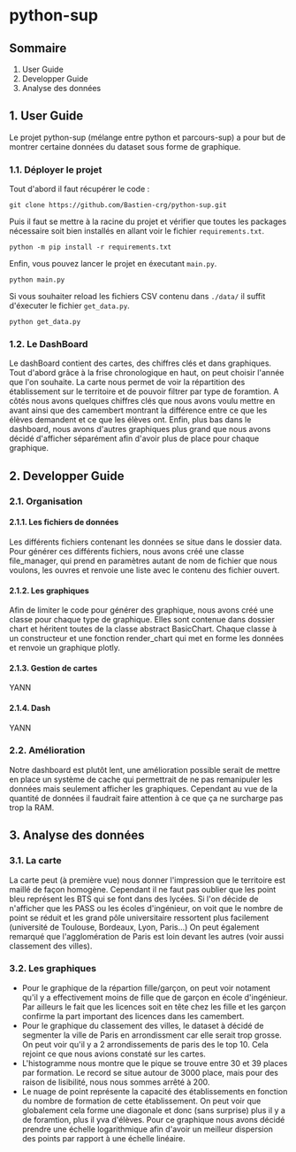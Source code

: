 # python-sup
## Sommaire
1. User Guide
2. Developper Guide
3. Analyse des données
## 1. User Guide
Le projet python-sup (mélange entre python et parcours-sup) a pour but de montrer certaine données du dataset sous forme de graphique.
### 1.1. Déployer le projet
Tout d'abord  il faut récupérer le code : 
```
git clone https://github.com/Bastien-crg/python-sup.git
```
Puis il faut se mettre à la racine du projet et vérifier que toutes les packages nécessaire soit bien installés en allant voir le fichier `requirements.txt`.
```
python -m pip install -r requirements.txt
```
Enfin, vous pouvez lancer le projet en éxecutant `main.py`.
```
python main.py
```
Si vous souhaiter reload les fichiers CSV contenu dans `./data/` il suffit d'éxecuter le fichier `get_data.py`.
```
python get_data.py
```
### 1.2. Le DashBoard
Le dashBoard contient des cartes, des chiffres clés et dans graphiques.
Tout d'abord grâce à la frise chronologique en haut, on peut choisir l'année que l'on souhaite.
La carte nous permet de voir la répartition des établissement sur le territoire et de pouvoir filtrer par type de foramtion.
A côtés nous avons quelques chiffres clés que nous avons voulu mettre en avant ainsi que des camembert montrant la différence entre ce que les élèves demandent et ce que les élèves ont.
Enfin, plus bas dans le dashboard, nous avons d'autres graphiques plus grand que nous avons décidé d'afficher séparément afin d'avoir plus de place pour chaque graphique.
## 2. Developper Guide
### 2.1. Organisation
#### 2.1.1. Les fichiers de données
Les différents fichiers contenant les données se situe dans le dossier data.
Pour générer ces différents fichiers, nous avons créé une classe file_manager, qui prend en paramètres autant de nom de fichier que nous voulons, les ouvres et renvoie une liste avec le contenu des fichier ouvert.
#### 2.1.2. Les graphiques
Afin de limiter le code pour générer des graphique, nous avons créé une classe pour chaque type de graphique.
Elles sont contenue dans dossier chart et héritent toutes de la classe abstract BasicChart.
Chaque classe à un constructeur et une fonction render_chart qui met en forme les données et renvoie un graphique plotly.
#### 2.1.3. Gestion de cartes
YANN
#### 2.1.4. Dash
YANN
### 2.2. Amélioration
Notre dashboard est plutôt lent, une amélioration possible serait de mettre en place un système de cache qui permettrait de ne pas remanipuler les données mais seulement afficher les graphiques.
Cependant au vue de la quantité de données il faudrait faire attention à ce que ça ne surcharge pas trop la RAM.
## 3. Analyse des données
### 3.1. La carte
La carte peut (à première vue) nous donner l'impression que le territoire est maillé de façon homogène.
Cependant il ne faut pas oublier que les point bleu représent les BTS qui se font dans des lycées. Si l'on décide de n'afficher que les PASS ou les écoles d'ingénieur, on voit que le nombre de point se réduit et les grand pôle universitaire ressortent plus facilement (université de Toulouse, Bordeaux, Lyon, Paris...)
On peut également remarqué que l'agglomération de Paris est loin devant les autres (voir aussi classement des villes).
### 3.2. Les graphiques

- Pour le graphique de la répartion fille/garçon, on peut voir notament qu'il y a effectivement moins de fille que de garçon en école d'ingénieur. Par ailleurs le fait que les licences soit en tête chez les fille et les garçon confirme la part important des licences dans les camembert.
- Pour le graphique du classement des villes, le dataset à décidé de segmenter la ville de Paris en arrondissment car elle serait trop grosse. On peut voir qu'il y a 2 arrondissements de paris des le top 10. Cela rejoint ce que nous avions constaté sur les cartes.
- L'histogramme nous montre que le pique se trouve entre 30 et 39 places par formation. Le record se situe autour de 3000 place, mais pour des raison de lisibilité, nous nous sommes arrêté à 200.
- Le nuage de point représente la capacité des établissements en fonction du nombre de formation de cette établissement. On peut voir que globalement cela forme une diagonale et donc (sans surprise) plus il y a de foramtion, plus il yva d'élèves. Pour ce graphique nous avons décidé prendre une échelle logarithmique afin d'avoir un meilleur dispersion des points par rapport à une échelle linéaire.
